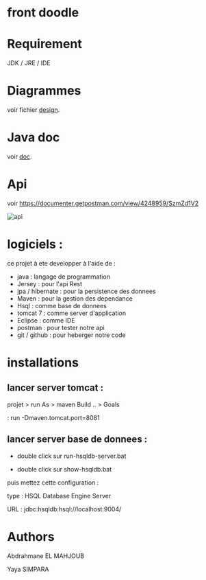 # front doodle 

# Requirement 

JDK / JRE / IDE

# Diagrammes 

voir fichier [design](Design.md "design").

# Java doc

voir [doc](doc "documentation"). 


# Api 

voir https://documenter.getpostman.com/view/4248959/SzmZd1V2

![api](images/api.PNG "api")

# logiciels :

ce projet à ete developper à l'aide de :

* java : langage de programmation 
* Jersey : pour l'api Rest
* jpa / hibernate : pour la persistence des donnees
* Maven : pour la gestion des dependance 
* Hsql : comme base de donnees
* tomcat 7 :  comme server d'application
* Eclipse  : comme IDE 
* postman : pour tester notre api
* git / github : pour heberger notre code


# installations 

## lancer server tomcat :

projet > run As  >  maven Build .. > Goals

: run -Dmaven.tomcat.port=8081

## lancer server base de donnees :

* double click sur run-hsqldb-server.bat

* double click sur show-hsqldb.bat

puis mettez cette configuration :


type : HSQL Database Engine Server

URL  : jdbc:hsqldb:hsql://localhost:9004/

# Authors 

Abdrahmane EL MAHJOUB

Yaya SIMPARA
